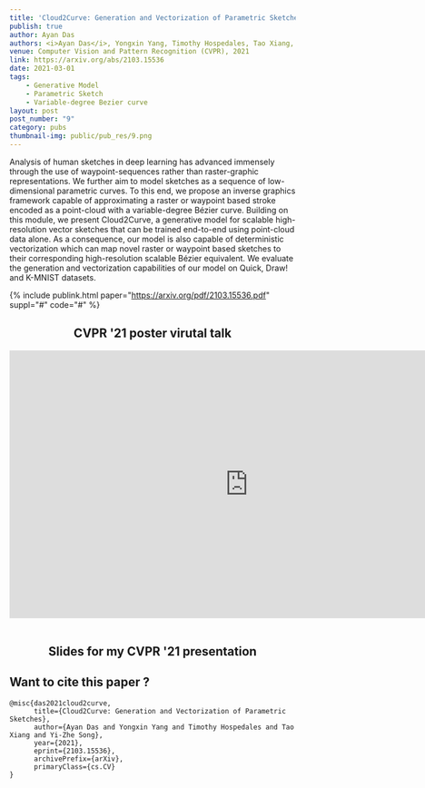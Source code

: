 ```yaml
---
title: 'Cloud2Curve: Generation and Vectorization of Parametric Sketches'
publish: true
author: Ayan Das
authors: <i>Ayan Das</i>, Yongxin Yang, Timothy Hospedales, Tao Xiang, Yi-Zhe Song
venue: Computer Vision and Pattern Recognition (CVPR), 2021
link: https://arxiv.org/abs/2103.15536
date: 2021-03-01
tags:
    - Generative Model
    - Parametric Sketch
    - Variable-degree Bezier curve
layout: post
post_number: "9"
category: pubs
thumbnail-img: public/pub_res/9.png
---
```



Analysis of human sketches in deep learning has advanced immensely through the use of waypoint-sequences rather than raster-graphic representations. We further aim to model sketches as a sequence of low-dimensional parametric curves. To this end, we propose an inverse graphics framework capable of approximating a raster or waypoint based stroke encoded as a point-cloud with a variable-degree Bézier curve. Building on this module, we present Cloud2Curve, a generative model for scalable high-resolution vector sketches that can be trained end-to-end using point-cloud data alone. As a consequence, our model is also capable of deterministic vectorization which can map novel raster or waypoint based sketches to their corresponding high-resolution scalable Bézier equivalent. We evaluate the generation and vectorization capabilities of our model on Quick, Draw! and K-MNIST datasets.

{% include publink.html paper="https://arxiv.org/pdf/2103.15536.pdf" suppl="#" code="#" %}

<center>
<h2>CVPR '21 poster virutal talk</h2>
<iframe width="840" height="472" src="https://www.youtube-nocookie.com/embed/H8-ejwYk7PY" title="YouTube video player" frameborder="0" allow="accelerometer; autoplay; clipboard-write; encrypted-media; gyroscope; picture-in-picture" allowfullscreen></iframe>
<br> <br>

<h2>Slides for my CVPR '21 presentation</h2>
<script async class="speakerdeck-embed" data-id="ff2a87e58efe4d72a32f008e53826776" data-ratio="1.77777777777778" src="//speakerdeck.com/assets/embed.js"></script>
</center>


## Want to cite this paper ?
```
@misc{das2021cloud2curve,
      title={Cloud2Curve: Generation and Vectorization of Parametric Sketches},
      author={Ayan Das and Yongxin Yang and Timothy Hospedales and Tao Xiang and Yi-Zhe Song},
      year={2021},
      eprint={2103.15536},
      archivePrefix={arXiv},
      primaryClass={cs.CV}
}
```
